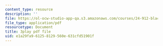 ```yaml
---
content_type: resource
description: ''
file: https://ol-ocw-studio-app-qa.s3.amazonaws.com/courses/24-912-black-matters-introduction-to-black-studies-spring-2017/e1a29fa961258129560e631cfd51901f_3XF8HRxS-5g.pdf
file_type: application/pdf
resourcetype: Document
title: 3play pdf file
uid: e1a29fa9-6125-8129-560e-631cfd51901f
---
```

